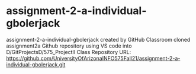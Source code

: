 # assignment-2-a-individual-gbolerjack
assignment-2-a-individual-gbolerjack created by GitHub Classroom
cloned assignment2a Github repository using VS code into D/GitProjectsD/575_ProjectII
Class Repository URL: 
https://github.com/UniversityOfArizonaINFO575Fall21/assignment-2-a-individual-gbolerjack.git
